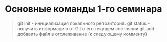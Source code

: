 # Основные команды 1-го семинара

> git init - инициализация локального репозитория.
> git status - получить информацию от Git о его текущем состоянии
> git add - добавить файл в отслеживание (к следующему комменту)